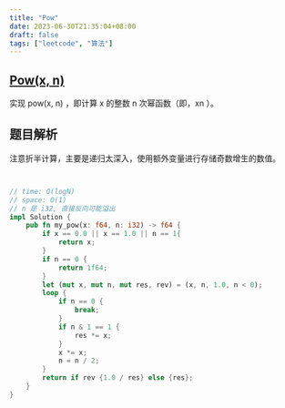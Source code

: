 ```yaml
---
title: "Pow"
date: 2023-06-30T21:35:04+08:00
draft: false
tags: ["leetcode", "算法"]
---
```


## [Pow(x, n)](https://leetcode.cn/problems/powx-n/)

实现 pow(x, n) ，即计算 x 的整数 n 次幂函数（即，xn ）。


## 题目解析

注意折半计算，主要是递归太深入，使用额外变量进行存储奇数增生的数值。

```rust


// time: O(logN)
// space: O(1)
// n 是 i32, 直接反向可能溢出
impl Solution {
    pub fn my_pow(x: f64, n: i32) -> f64 {
        if x == 0.0 || x == 1.0 || n == 1{
            return x;
        }
        if n == 0 {
            return 1f64;
        }
        let (mut x, mut n, mut res, rev) = (x, n, 1.0, n < 0);
        loop {
            if n == 0 {
                break;
            }
            if n & 1 == 1 {
                res *= x;
            }
            x *= x;
            n = n / 2;
        }
        return if rev {1.0 / res} else {res};
    }
}
```

